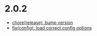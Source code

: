# 2.0.2
- [chore(release): bump version](https://github.com/nuonic-digital/NuonicPlatformThumbnailProcessorImgProxy/commit/f6cc8d6)
- [fix(config): load correct config options](https://github.com/nuonic-digital/NuonicPlatformThumbnailProcessorImgProxy/commit/552e341)
